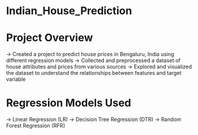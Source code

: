 # Indian_House_Prediction


# Project Overview

-> Created a project to predict house prices in Bengaluru, India using different regression models
-> Collected and preprocessed a dataset of house attributes and prices from various sources
-> Explored and visualized the dataset to understand the relationships between features and target variable

# Regression Models Used

-> Linear Regression (LR)
-> Decision Tree Regression (DTR)
-> Random Forest Regression (RFR)
